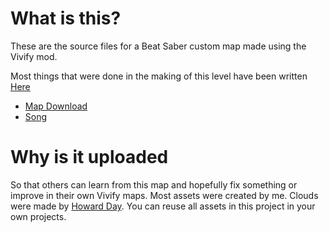 # What is this?
These are the source files for a Beat Saber custom map made using the Vivify mod.

Most things that were done in the making of this level have been written [Here](https://pooyahaghi.ir/en/2025/07/14/making-a-vivify-beat-saber-level/)

- [Map Download]([https://beatsaver.com/maps/43a1f](https://beatsaver.com/maps/48c03))
- [Song](https://www.youtube.com/watch?v=Dkm4QM2AsZ8)

# Why is it uploaded
So that others can learn from this map and hopefully fix something or improve in their own Vivify maps.
Most assets were created by me. Clouds were made by [Howard Day](https://www.youtube.com/watch?v=BQcjsW8ldkw).
You can reuse all assets in this project in your own projects.

